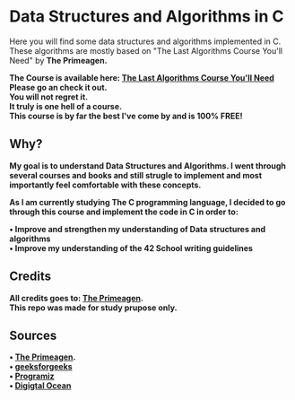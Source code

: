# Data Structures and Algorithms in C

Here you will find some data structures and algorithms implemented in C.
These algorithms are mostly based on "The Last Algorithms Course You'll Need"
by <b>The Primeagen<b>.

The Course is available here: [The Last Algorithms Course You'll Need](https://frontendmasters.com/courses/algorithms/)<br>
Please go an check it out.<br>
You will not regret it.<br>
It truly is one hell of a course.<br>
This course is by far the best I've come by and is 100% FREE!

## Why?

My goal is to understand Data Structures and Algorithms. I went through several
courses and books and still strugle to implement and most importantly feel
comfortable with these concepts.

As I am currently studying The C programming language, I decided to go through
this course and implement the code in C in order to:

• Improve and strengthen my understanding of Data structures and algorithms<br>
• Improve my understanding of the 42 School writing guidelines

## Credits

All credits goes to: [The Primeagen](https://github.com/ThePrimeagen).<br>
This repo was made for study prupose only.<br>

## Sources

• [The Primeagen](https://github.com/ThePrimeagen).<br>
• [geeksforgeeks](https://www.geeksforgeeks.org/)<br>
• [Programiz](https://www.programiz.com/c-programming)<br>
• [Digigtal Ocean](https://www.digitalocean.com/community/tutorials?hits_per_page=12)<br>
